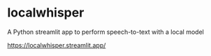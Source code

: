 # localwhisper
A Python streamlit app to perform speech-to-text with a local model

https://localwhisper.streamlit.app/
